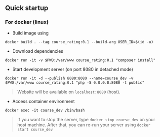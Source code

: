 ## Quick startup

### For docker (linux)

- Build image using
```
docker build . --tag course_rating:0.1 --build-arg USER_ID=$(id -u)
```

- Download dependencies
```
docker run -it -v $PWD:/var/www course_rating:0.1 "composer install"
```

- Start development server (on port 8080 in detached mode)
```
docker run -it -d --publish 8080:8080 --name=course_dev -v $PWD:/var/www course_rating:0.1 "php -S 0.0.0.0:8080 -t public"
```
> Website will be available on `localhost:8080` (host).

- Access container environment
```
docker exec -it course_dev /bin/bash
```

> If you want to stop the server, type
> `docker stop course_dev` on your host machine.
> After that, you can re-run your server using `docker start course_dev`
